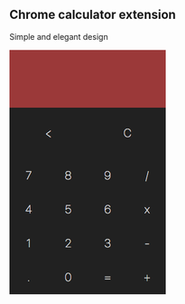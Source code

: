 Chrome calculator extension
----------------------------------------------
Simple and elegant design

![alt tag](https://github.com/patel445/PrettyCalc/blob/master/promotion/PrettyCalc.png?raw=true)
